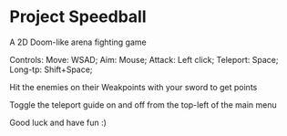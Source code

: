# Project Speedball
A 2D Doom-like arena fighting game

Controls:
Move: WSAD;
Aim: Mouse;
Attack: Left click;
Teleport: Space;
Long-tp: Shift+Space;

Hit the enemies on their Weakpoints with your sword to get points

Toggle the teleport guide on and off from the top-left of the main menu

Good luck and have fun :)
